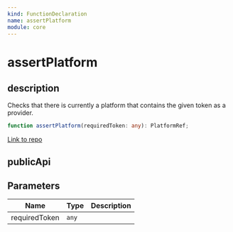 ```yaml
---
kind: FunctionDeclaration
name: assertPlatform
module: core
---
```


# assertPlatform

## description

Checks that there is currently a platform that contains the given token as a provider.

```ts
function assertPlatform(requiredToken: any): PlatformRef;
```

[Link to repo](https://github.com/timdeschryver/angular/blob/master/packages/core/src/application_ref.ts#L195-L208)

## publicApi

## Parameters

| Name          | Type  | Description |
| ------------- | ----- | ----------- |
| requiredToken | `any` |             |
